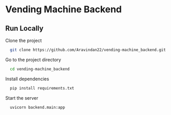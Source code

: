 
# Vending Machine Backend




## Run Locally

Clone the project

```bash
  git clone https://github.com/Aravindan22/vending-machine_backend.git
```

Go to the project directory

```bash
  cd vending-machine_backend
```

Install dependencies

```bash
  pip install requirements.txt
```

Start the server

```bash
  uvicorn backend.main:app
```

